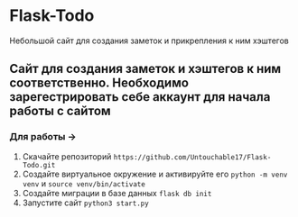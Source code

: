 # Flask-Todo
Небольшой сайт для создания заметок и прикрепления к ним хэштегов


## Сайт для создания заметок и хэштегов к ним соответственно. Необходимо зарегестрировать себе аккаунт для начала работы с сайтом

### Для работы ->

1. Скачайте репозиторий `https://github.com/Untouchable17/Flask-Todo.git`
2. Создайте виртуальное окружение и активируйте его `python -m venv venv` и `source venv/bin/activate`
3. Создайте миграции в базе данных `flask db init`
4. Запустите сайт `python3 start.py`
